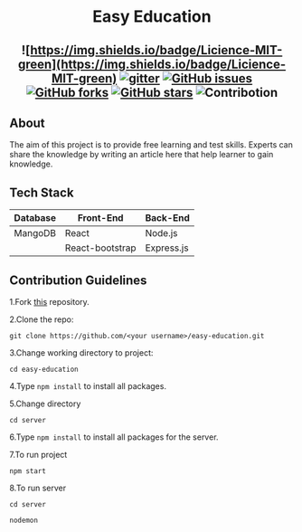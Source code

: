 <h1 align="center">Easy Education </h1>
<h2 align="center">

![https://img.shields.io/badge/Licience-MIT-green](https://img.shields.io/badge/Licience-MIT-green)
[![gitter](https://img.shields.io/badge/Chat-on%20gitter-red)](#)
[![GitHub issues](https://img.shields.io/github/issues/luckykumarirai/easy-education?style=plastic)](https://github.com/luckykumarirai/easy-education/issues)
[![GitHub forks](https://img.shields.io/github/forks/luckykumarirai/easy-education)](https://github.com/luckykumarirai/easy-education/network)
[![GitHub stars](https://img.shields.io/github/stars/luckykumarirai/easy-education?style=plastic)](https://github.com/luckykumarirai/easy-education/pulls)
![Contribotion](https://img.shields.io/badge/Contribution-Welcome-brightgreen)

</h2>

## About
The aim of this project is to provide free learning and test skills. Experts can share the knowledge by writing an article here that help learner to gain knowledge.

## Tech Stack

| Database | Front-End | Back-End   |
| -------- | --------- | ---------- |
| MangoDB   | React      | Node.js    |
| &nbsp;   | React-bootstrap | Express.js |

## Contribution Guidelines

1.Fork [this](https://github.com/luckykumarirai/easy-education.git) repository.

2.Clone the repo:

```
git clone https://github.com/<your username>/easy-education.git
```

3.Change working directory to project:
```
cd easy-education
```

4.Type ``npm install`` to install all packages. 

5.Change directory 

```
cd server
```
6.Type ```npm install``` to install all packages for the server.

7.To run project

```
npm start
```
8.To run server

```
cd server
```
```
nodemon
```
